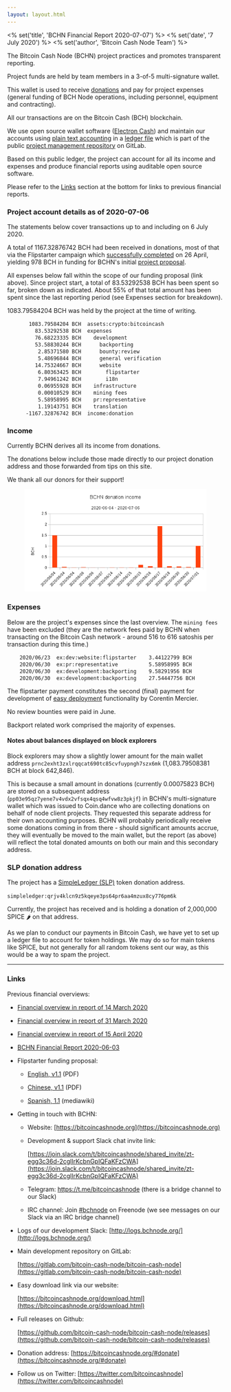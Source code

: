 ```yaml
---
layout: layout.html
---
```


<% set('title', 'BCHN Financial Report 2020-07-07') %>
<% set('date', '7 July 2020') %>
<% set('author', 'Bitcoin Cash Node Team') %>

The Bitcoin Cash Node (BCHN) project practices and promotes transparent reporting.

Project funds are held by team members in a 3-of-5 multi-signature wallet.

This wallet is used to receive [donations](https://bitcoincashnode.org/#donate) and pay for project expenses (general funding of BCH Node operations, including personnel, equipment and contracting).

All our transactions are on the Bitcoin Cash (BCH) blockchain.

We use open source wallet software ([Electron Cash](https://www.electroncash.org/)) and maintain our accounts using [plain text accounting](https://plaintextaccounting.org/) in a [ledger file](https://gitlab.com/bitcoin-cash-node/bchn-project-management/bchn-pm-public/-/blob/master/finance/bookkeeping/prnc2exht3zxlrqqcat690tc85cvfuypngh7szx6mk.journal) which is part of the public [project management repository](https://gitlab.com/bitcoin-cash-node/bchn-project-management/bchn-pm-public) on GitLab.

Based on this public ledger, the project can account for all its income and expenses and produce financial reports using auditable open source software.

Please refer to the [Links](https://read.cash/@bitcoincashnode/bchn-financial-report-2020-07-07-d04c7e65#links) section at the bottom for links to previous financial reports.

### Project account details as of 2020-07-06

The statements below cover transactions up to and including on 6 July 2020.

A total of 1167.32876742 BCH had been received in donations, most of that via the Flipstarter campaign which [successfully completed](https://bitcoincashnode.org/en/newsroom/bchn-flipstarted) on 26 April, yielding 978 BCH in funding for BCHN's initial [project proposal](https://gitlab.com/bitcoin-cash-node/bchn-project-management/bchn-pm-public/-/raw/master/finance/funding/campaigns/2020-q2-flipstarter/pdf/Bitcoin_Cash_Node_Flipstarter_Funding_Proposal_v1_1.pdf).

All expenses below fall within the scope of our funding proposal (link above). Since project start, a total of 83.53292538 BCH has been spent so far, broken down as indicated. About 55% of that total amount has been spent since the last reporting period (see Expenses section for breakdown).

1083.79584204 BCH was held by the project at the time of writing.

           1083.79584204 BCH  assets:crypto:bitcoincash
             83.53292538 BCH  expenses
             76.68223335 BCH    development
             53.58830244 BCH      backporting
              2.85371580 BCH      bounty:review
              5.48696844 BCH      general verification
             14.75324667 BCH      website
              6.80363425 BCH        flipstarter
              7.94961242 BCH        i18n
              0.06955928 BCH    infrastructure
              0.00010529 BCH    mining fees
              5.58958995 BCH    pr:representative
              1.19143751 BCH    translation
          -1167.32876742 BCH  income:donation

### Income

Currently BCHN derives all its income from donations.

The donations below include those made directly to our project donation address and those forwarded from tips on this site.

We thank all our donors for their support!

<figure class="text-center">
    <img src="/static/img/newsroom/2020-07-07/income.png" class="rounded img-fluid">
</figure>

### Expenses

Below are the project's expenses since the last overview. The `mining fees` have been excluded (they are the network fees paid by BCHN when transacting on the Bitcoin Cash network - around 516 to 616 satoshis per transaction during this time.)

        2020/06/23  ex:dev:website:flipstarter    3.44122799 BCH
        2020/06/30  ex:pr:representative          5.58958995 BCH
        2020/06/30  ex:development:backporting    9.58291956 BCH 
        2020/06/30  ex:development:backporting    27.54447756 BCH

The flipstarter payment constitutes the second (final) payment for development of [easy deployment](https://read.cash/@flipstarter/flipstarter-next-step-easy-to-deploy-same-user-experience-9fd8a8c1) functionality by Corentin Mercier.

No review bounties were paid in June.

Backport related work comprised the majority of expenses.

#### Notes about balances displayed on block explorers

Block explorers may show a slightly lower amount for the main wallet address `prnc2exht3zxlrqqcat690tc85cvfuypngh7szx6mk` (1,083.79508381 BCH at block 642,846).

This is because a small amount in donations (currently 0.00075823 BCH) are stored on a subsequent address (`pp03e95qz7yene7v4vdx2vfsqx4qsq4wfvw8z3pkjf`) in BCHN's multi-signature wallet which was issued to Coin.dance who are collecting donations on behalf of node client projects. They requested this separate address for their own accounting purposes. BCHN will probably periodically receive some donations coming in from there - should significant amounts accrue, they will eventually be moved to the main wallet, but the report (as above) will reflect the total donated amounts on both our main and this secondary address.

### SLP donation address

The project has a [SimpleLedger (SLP)](https://simpleledger.cash) token donation address.

`simpleledger:qrjv4klcn9z5kqeye3ps64pr6aa4mzux8cy776pm6k`

Currently, the project has received and is holding a donation of 2,000,000 SPICE 🌶️ on that address.

As we plan to conduct our payments in Bitcoin Cash, we have yet to set up a ledger file to account for token holdings. We may do so for main tokens like SPICE, but not generally for all random tokens sent our way, as this would be a way to spam the project.

* * *

### Links

Previous financial overviews:

*   [Financial overview in report of 14 March 2020](https://read.cash/@freetrader/bchn-lead-maintainer-report-2020-03-14-84f2992d#financial-overview)

*   [Financial overview in report of 31 March 2020](https://read.cash/@freetrader/bchn-lead-maintainer-report-2020-03-31-1e0a4c39#financial-overview)

*   [Financial overview in report of 15 April 2020](https://read.cash/@freetrader/bchn-lead-maintainer-report-2020-04-15-449fc115#financial-overview)

*   [BCHN Financial Report 2020-06-03](https://read.cash/@bitcoincashnode/bchn-financial-report-2020-06-03-d2a0232f)

*   Flipstarter funding proposal:

    *   [English, v1.1](https://gitlab.com/bitcoin-cash-node/bchn-project-management/bchn-pm-public/-/raw/master/finance/funding/campaigns/2020-q2-flipstarter/pdf/Bitcoin_Cash_Node_Flipstarter_Funding_Proposal_v1_1.pdf) (PDF)

    *   [Chinese, v1.1](https://gitlab.com/bitcoin-cash-node/bchn-project-management/bchn-pm-public/-/blob/master/finance/funding/campaigns/2020-q2-flipstarter/pdf/Bitcoin_Cash_Node_Flipstarter_Funding_Proposal_v1_1_CN.pdf) (PDF)

    *   [Spanish, 1.1](https://gitlab.com/bitcoin-cash-node/bchn-project-management/bchn-pm-public/-/blob/master/finance/funding/campaigns/2020-q2-flipstarter/proposal/proposal-es.mediawiki) (mediawiki)

*   Getting in touch with BCHN:

    *   Website: [https://bitcoincashnode.org](https://bitcoincashnode.org)

    *   Development & support Slack chat invite link:

        [https://join.slack.com/t/bitcoincashnode/shared_invite/zt-egg3c36d-2cglIrKcbnGpIQFaKFzCWA](https://join.slack.com/t/bitcoincashnode/shared_invite/zt-egg3c36d-2cglIrKcbnGpIQFaKFzCWA)

    *   Telegram: https://t.me/bitcoincashnode (there is a bridge channel to our Slack)

    *   IRC channel: Join [#bchnode](/search?q=%23bchnode) on Freenode (we see messages on our Slack via an IRC bridge channel)

*   Logs of our development Slack: [http://logs.bchnode.org/](http://logs.bchnode.org/)

*   Main development repository on GitLab:

    [https://gitlab.com/bitcoin-cash-node/bitcoin-cash-node](https://gitlab.com/bitcoin-cash-node/bitcoin-cash-node)

*   Easy download link via our website:

    [https://bitcoincashnode.org/download.html](https://bitcoincashnode.org/download.html)

*   Full releases on Github:

    [https://github.com/bitcoin-cash-node/bitcoin-cash-node/releases](https://github.com/bitcoin-cash-node/bitcoin-cash-node/releases)

*   Donation address: [https://bitcoincashnode.org/#donate](https://bitcoincashnode.org/#donate)

*   Follow us on Twitter: [https://twitter.com/bitcoincashnode](https://twitter.com/bitcoincashnode)
